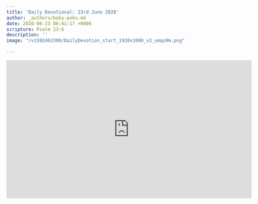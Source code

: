```yaml
---
title: 'Daily Devotional: 23rd June 2020'
author: _authors/koby-poku.md
date: 2020-06-23 06:41:17 +0000
scripture: Psalm 23:6
description: ''
image: "/v1592463300/DailyDevotion_start_1920x1080_v3_umqu9m.png"

---
```

<iframe src="https://player.vimeo.com/video/431610945" width="640" height="360" frameborder="0" allow="autoplay; fullscreen" allowfullscreen></iframe>